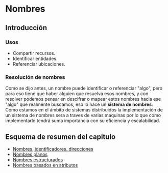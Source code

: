 # Nombres

## Introducción

### Usos
- Compartir recursos.
- Identificar entidades.
- Referenciar ubicaciones.

### Resolución de nombres
Como se dijo antes, un nombre puede identificar o referenciar "algo", pero para eso tiene que haber alguien que resuelva esos nombres, y con resolver podemos pensar en descifrar o mapear estos nombres hacia ese "algo" que realmente buscamos, eso lo hace un **sistema de nombres**. Como estamos en el ámbito de sistemas distribuidos la implementación de un sistema de nombres sera a traves de varias maquinas por lo que como implementarlo tendrá suma importancia con su eficiencia y escalabilidad.

## Esquema de resumen del capitulo

- [Nombres, identificadores, direcciones](nombres.md)
- [Nombres planos](nombres-planos.md)
- [Nombres estructurados](nombres-estructurados.md)
- [Nombres basados en atributos](basada-en-atributos.md)